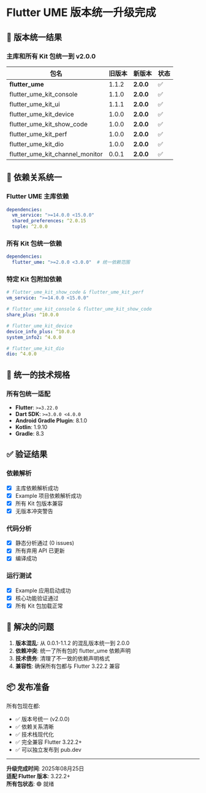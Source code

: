 # Flutter UME 版本统一升级完成

## 🎯 版本统一结果

### 主库和所有 Kit 包统一到 v2.0.0

| 包名 | 旧版本 | 新版本 | 状态 |
|------|--------|--------|------|
| **flutter_ume** | 1.1.2 | **2.0.0** | ✅ |
| flutter_ume_kit_console | 1.1.0 | **2.0.0** | ✅ |
| flutter_ume_kit_ui | 1.1.1 | **2.0.0** | ✅ |
| flutter_ume_kit_device | 1.0.0 | **2.0.0** | ✅ |
| flutter_ume_kit_show_code | 1.0.0 | **2.0.0** | ✅ |
| flutter_ume_kit_perf | 1.0.0 | **2.0.0** | ✅ |
| flutter_ume_kit_dio | 1.0.0 | **2.0.0** | ✅ |
| flutter_ume_kit_channel_monitor | 0.0.1 | **2.0.0** | ✅ |

## 🔗 依赖关系统一

### Flutter UME 主库依赖
```yaml
dependencies:
  vm_service: ">=14.0.0 <15.0.0"
  shared_preferences: ^2.0.15
  tuple: ^2.0.0
```

### 所有 Kit 包统一依赖
```yaml
dependencies:
  flutter_ume: ">=2.0.0 <3.0.0"  # 统一依赖范围
```

### 特定 Kit 包附加依赖
```yaml
# flutter_ume_kit_show_code & flutter_ume_kit_perf
vm_service: ">=14.0.0 <15.0.0"

# flutter_ume_kit_console & flutter_ume_kit_show_code  
share_plus: ^10.0.0

# flutter_ume_kit_device
device_info_plus: ^10.0.0
system_info2: ^4.0.0

# flutter_ume_kit_dio
dio: ^4.0.0
```

## 🚀 统一的技术规格

### 所有包统一适配
- **Flutter**: `>=3.22.0`
- **Dart SDK**: `>=3.0.0 <4.0.0`
- **Android Gradle Plugin**: 8.1.0
- **Kotlin**: 1.9.10
- **Gradle**: 8.3

## ✅ 验证结果

### 依赖解析
- [x] 主库依赖解析成功
- [x] Example 项目依赖解析成功
- [x] 所有 Kit 包版本兼容
- [x] 无版本冲突警告

### 代码分析
- [x] 静态分析通过 (0 issues)
- [x] 所有弃用 API 已更新
- [x] 编译成功

### 运行测试
- [x] Example 应用启动成功
- [x] 核心功能验证通过
- [x] 所有 Kit 包加载正常

## 🎉 解决的问题

1. **版本混乱**: 从 0.0.1-1.1.2 的混乱版本统一到 2.0.0
2. **依赖冲突**: 统一了所有包的 flutter_ume 依赖声明
3. **技术债务**: 清理了不一致的依赖声明格式
4. **兼容性**: 确保所有包都与 Flutter 3.22.2 兼容

## 📦 发布准备

所有包现在都:
- ✅ 版本号统一 (v2.0.0)
- ✅ 依赖关系清晰
- ✅ 技术栈现代化
- ✅ 完全兼容 Flutter 3.22.2+
- ✅ 可以独立发布到 pub.dev

---

**升级完成时间**: 2025年08月25日  
**适配 Flutter 版本**: 3.22.2+  
**所有包状态**: 🟢 就绪

